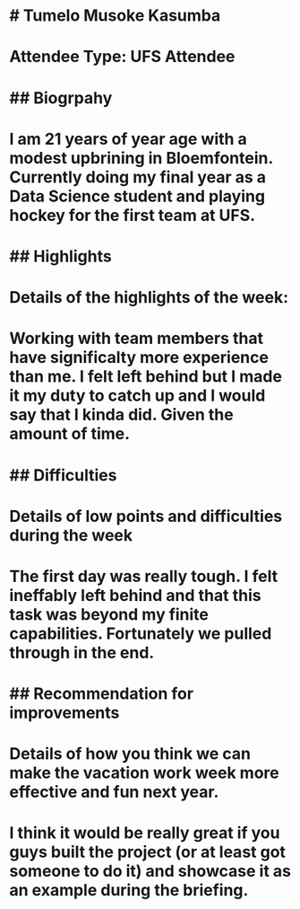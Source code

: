 # \# Tumelo Musoke Kasumba

# 

# Attendee Type: UFS Attendee

# 

# \## Biogrpahy

# 

# I am 21 years of year age with a modest upbrining in Bloemfontein. Currently doing my final year as a Data Science student and playing hockey for the first team at UFS.

# 

# \## Highlights

# 

# Details of the highlights of the week: 

# Working with team members that have significalty more experience than me. I felt left behind but I made it my duty to catch up and I would say that I kinda did. Given the amount of time.

# 

# \## Difficulties

# 

# Details of low points and difficulties during the week

# The first day was really tough. I felt ineffably left behind and that this task was beyond my finite capabilities. Fortunately we pulled through in the end.

# 

# \## Recommendation for improvements

# 

# Details of how you think we can make the vacation work week more effective and fun next year.

# I think it would be really great if you guys built the project (or at least got someone to do it) and showcase it as an example during the briefing.

